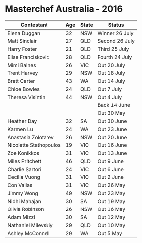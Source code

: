 # Masterchef Australia - 2016

|       Contestant       | Age | State |     Status     |
| ---------------------- | --- | ----- | -------------- |
| Elena Duggan           | 32  | NSW   | Winner 26 July |
| Matt Sinclair          | 27  | QLD   | Second 26 July |
| Harry Foster           | 21  | QLD   | Third 25 July  |
| Elise Franciskovic     | 28  | QLD   | Fourth 24 July |
| Mimi Baines            | 26  | VIC   | Out 20 July    |
| Trent Harvey           | 29  | NSW   | Out 18 July    |
| Brett Carter           | 43  | WA    | Out 14 July    |
| Chloe Bowles           | 24  | QLD   | Out 7 July     |
| Theresa Visintin       | 44  | NSW   | Out 4 July     |
|                        |     |       | Back 14 June   |
|                        |     |       | Out 30 May     |
| Heather Day            | 32  | SA    | Out 30 June    |
| Karmen Lu              | 24  | WA    | Out 23 June    |
| Anastasia Zolotarev    | 26  | NSW   | Out 20 June    |
| Nicolette Stathopoulos | 19  | VIC   | Out 16 June    |
| Zoe Konikkos           | 31  | VIC   | Out 13 June    |
| Miles Pritchett        | 46  | QLD   | Out 9 June     |
| Charlie Sartori        | 24  | VIC   | Out 6 June     |
| Cecilia Vuong          | 31  | VIC   | Out 2 June     |
| Con Vailas             | 31  | VIC   | Out 26 May     |
| Jimmy Wong             | 49  | NSW   | Out 23 May     |
| Nidhi Mahajan          | 30  | SA    | Out 19 May     |
| Olivia Robinson        | 26  | NSW   | Out 16 May     |
| Adam Mizzi             | 30  | SA    | Out 12 May     |
| Nathaniel Milevskiy    | 29  | QLD   | Out 10 May     |
| Ashley McConnell       | 29  | WA    | Out 5 May      |
